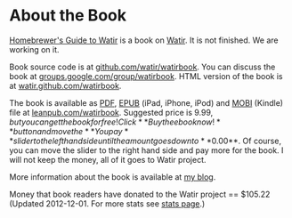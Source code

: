 # About the Book

[Homebrewer's Guide to Watir](https://leanpub.com/watirbook) is a book on [Watir](http://watir.com/). It is not finished. We are working on it.

Book source code is at [github.com/watir/watirbook](https://github.com/watir/watirbook). You can discuss the book at [groups.google.com/group/watirbook](http://groups.google.com/group/watirbook/). HTML version of the book is at [watir.github.com/watirbook](http://watir.github.com/watirbook/).

The book is available as [PDF](http://en.wikipedia.org/wiki/Portable_Document_Format), [EPUB](http://en.wikipedia.org/wiki/EPUB) (iPad, iPhone, iPod) and [MOBI](http://en.wikipedia.org/wiki/Mobipocket) (Kindle) file at [leanpub.com/watirbook](https://leanpub.com/watirbook). Suggested price is $9.99, but you can get the book for free! Click **Buy the ebook now!** button and move the **You pay** slider to the left hand side until the amount goes down to **$0.00**. Of course, you can move the slider to the right hand side and pay more for the book. I will not keep the money, all of it goes to Watir project.

More information about the book is available at [my blog](http://filipin.eu/homebrewers-guide-to-watir-0-8-0/).

Money that book readers have donated to the Watir project == $105.22 (Updated 2012-12-01. For more stats see [stats page](https://github.com/watir/watirbook/blob/master/stats.md).)
